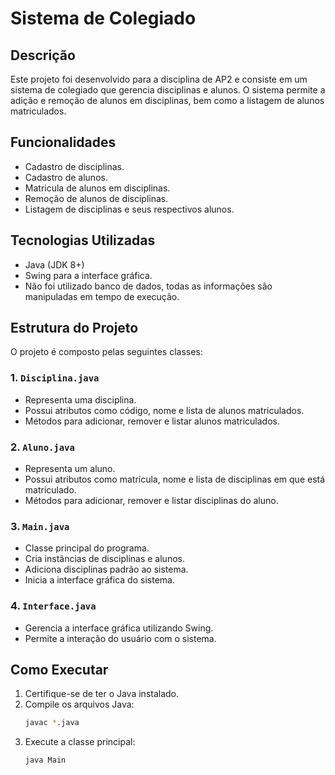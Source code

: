 # Sistema de Colegiado

## Descrição
Este projeto foi desenvolvido para a disciplina de AP2 e consiste em um sistema de colegiado que gerencia disciplinas e alunos. O sistema permite a adição e remoção de alunos em disciplinas, bem como a listagem de alunos matriculados.

## Funcionalidades
- Cadastro de disciplinas.
- Cadastro de alunos.
- Matricula de alunos em disciplinas.
- Remoção de alunos de disciplinas.
- Listagem de disciplinas e seus respectivos alunos.

## Tecnologias Utilizadas
- Java (JDK 8+)
- Swing para a interface gráfica.
- Não foi utilizado banco de dados, todas as informações são manipuladas em tempo de execução.

## Estrutura do Projeto
O projeto é composto pelas seguintes classes:

### 1. `Disciplina.java`
- Representa uma disciplina.
- Possui atributos como código, nome e lista de alunos matriculados.
- Métodos para adicionar, remover e listar alunos matriculados.

### 2. `Aluno.java`
- Representa um aluno.
- Possui atributos como matrícula, nome e lista de disciplinas em que está matriculado.
- Métodos para adicionar, remover e listar disciplinas do aluno.

### 3. `Main.java`
- Classe principal do programa.
- Cria instâncias de disciplinas e alunos.
- Adiciona disciplinas padrão ao sistema.
- Inicia a interface gráfica do sistema.

### 4. `Interface.java`
- Gerencia a interface gráfica utilizando Swing.
- Permite a interação do usuário com o sistema.

## Como Executar
1. Certifique-se de ter o Java instalado.
2. Compile os arquivos Java:
   ```sh
   javac *.java
   ```
3. Execute a classe principal:
   ```sh
   java Main
   ```


